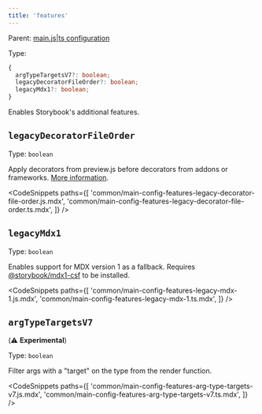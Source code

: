 ```yaml
---
title: 'features'
---
```


Parent: [main.js|ts configuration](./main-config.md)

Type:

```ts
{
  argTypeTargetsV7?: boolean;
  legacyDecoratorFileOrder?: boolean;
  legacyMdx1?: boolean;
}
```

Enables Storybook's additional features.

## `legacyDecoratorFileOrder`

Type: `boolean`

Apply decorators from preview.js before decorators from addons or frameworks. [More information](https://github.com/storybookjs/storybook/blob/next/MIGRATION.md#changed-decorator-order-between-previewjs-and-addonsframeworks).

<!-- prettier-ignore-start -->

<CodeSnippets
  paths={[
    'common/main-config-features-legacy-decorator-file-order.js.mdx',
    'common/main-config-features-legacy-decorator-file-order.ts.mdx',
  ]}
/>

<!-- prettier-ignore-end -->

## `legacyMdx1`

Type: `boolean`

Enables support for MDX version 1 as a fallback. Requires [@storybook/mdx1-csf](https://github.com/storybookjs/mdx1-csf) to be installed.

<!-- prettier-ignore-start -->

<CodeSnippets
  paths={[
    'common/main-config-features-legacy-mdx-1.js.mdx',
    'common/main-config-features-legacy-mdx-1.ts.mdx',
  ]}
/>

<!-- prettier-ignore-end -->

## `argTypeTargetsV7`

(⚠️ **Experimental**)

Type: `boolean`

Filter args with a "target" on the type from the render function.

<!-- prettier-ignore-start -->

<CodeSnippets
  paths={[
    'common/main-config-features-arg-type-targets-v7.js.mdx',
    'common/main-config-features-arg-type-targets-v7.ts.mdx',
  ]}
/>

<!-- prettier-ignore-end -->